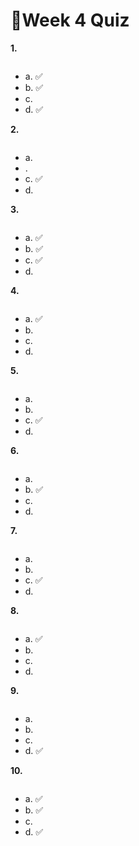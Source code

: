 # 📌Week 4 Quiz

**1.**

<img src="https://storage.googleapis.com/swayam-node1-production.appspot.com/assets/img/noc22_cs47/w4q1.PNG" alt="">

- a.  ✅
- b.  ✅
- c.   
- d.  ✅

**2.**

<img src="https://storage.googleapis.com/swayam-node1-production.appspot.com/assets/img/noc22_cs47/w4q2.PNG" alt="">

- a.  
- .  
- c.  ✅
- d.  

**3.**

<img src="https://storage.googleapis.com/swayam-node1-production.appspot.com/assets/img/noc22_cs47/w4q3.PNG" alt="">

- a.  ✅
- b.  ✅
- c.  ✅
- d.


**4.**

<img src="https://storage.googleapis.com/swayam-node1-production.appspot.com/assets/img/noc22_cs47/w4q4.PNG" alt="">

- a.  ✅
- b.  
- c.  
- d.  

**5.**

<img src="https://storage.googleapis.com/swayam-node1-production.appspot.com/assets/img/noc22_cs47/w4q5.PNG" alt="">

- a.  
- b.
- c.  ✅
- d.  

**6.**

<img src="https://storage.googleapis.com/swayam-node1-production.appspot.com/assets/img/noc22_cs47/w4q6.PNG" alt="">

- a.  
- b.  ✅
- c.  
- d.  

**7.**

<img src="https://storage.googleapis.com/swayam-node1-production.appspot.com/assets/img/noc22_cs47/w4q7.PNG" alt="">

- a.
- b.  
- c.  ✅
- d.  

**8.**

<img src="https://storage.googleapis.com/swayam-node1-production.appspot.com/assets/img/noc22_cs47/w4q8.PNG" alt="">

- a.  ✅
- b.
- c.  
- d.  

**9.**

<img src="https://storage.googleapis.com/swayam-node1-production.appspot.com/assets/img/noc22_cs47/w4q9.PNG" alt="">

- a.  
- b.  
- c.  
- d.  ✅

**10.**

<img src="https://storage.googleapis.com/swayam-node1-production.appspot.com/assets/img/noc22_cs47/w4q10.PNG" alt="">

- a.  ✅
- b.  ✅
- c.  
- d.  ✅
